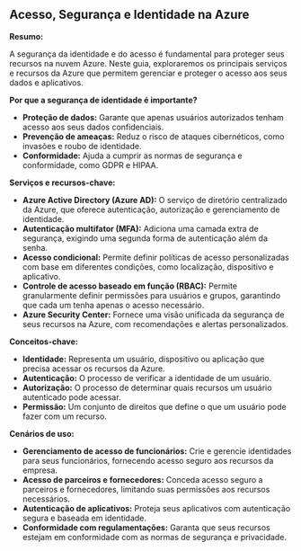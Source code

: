 ## Acesso, Segurança e Identidade na Azure

**Resumo:**

A segurança da identidade e do acesso é fundamental para proteger seus recursos na nuvem Azure. Neste guia, exploraremos os principais serviços e recursos da Azure que permitem gerenciar e proteger o acesso aos seus dados e aplicativos.

**Por que a segurança de identidade é importante?**

* **Proteção de dados:** Garante que apenas usuários autorizados tenham acesso aos seus dados confidenciais.
* **Prevenção de ameaças:** Reduz o risco de ataques cibernéticos, como invasões e roubo de identidade.
* **Conformidade:** Ajuda a cumprir as normas de segurança e conformidade, como GDPR e HIPAA.

**Serviços e recursos-chave:**

* **Azure Active Directory (Azure AD):** O serviço de diretório centralizado da Azure, que oferece autenticação, autorização e gerenciamento de identidade.
* **Autenticação multifator (MFA):** Adiciona uma camada extra de segurança, exigindo uma segunda forma de autenticação além da senha.
* **Acesso condicional:** Permite definir políticas de acesso personalizadas com base em diferentes condições, como localização, dispositivo e aplicativo.
* **Controle de acesso baseado em função (RBAC):** Permite granularmente definir permissões para usuários e grupos, garantindo que cada um tenha apenas o acesso necessário.
* **Azure Security Center:** Fornece uma visão unificada da segurança de seus recursos na Azure, com recomendações e alertas personalizados.

**Conceitos-chave:**

* **Identidade:** Representa um usuário, dispositivo ou aplicação que precisa acessar os recursos da Azure.
* **Autenticação:** O processo de verificar a identidade de um usuário.
* **Autorização:** O processo de determinar quais recursos um usuário autenticado pode acessar.
* **Permissão:** Um conjunto de direitos que define o que um usuário pode fazer com um recurso.

**Cenários de uso:**

* **Gerenciamento de acesso de funcionários:** Crie e gerencie identidades para seus funcionários, fornecendo acesso seguro aos recursos da empresa.
* **Acesso de parceiros e fornecedores:** Conceda acesso seguro a parceiros e fornecedores, limitando suas permissões aos recursos necessários.
* **Autenticação de aplicativos:** Proteja seus aplicativos com autenticação segura e baseada em identidade.
* **Conformidade com regulamentações:** Garanta que seus recursos estejam em conformidade com as normas de segurança e privacidade.
